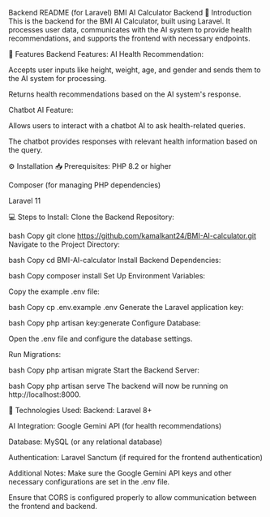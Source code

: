 Backend README (for Laravel)
BMI AI Calculator Backend
📝 Introduction
This is the backend for the BMI AI Calculator, built using Laravel. It processes user data, communicates with the AI system to provide health recommendations, and supports the frontend with necessary endpoints.

🌟 Features
Backend Features:
AI Health Recommendation:

Accepts user inputs like height, weight, age, and gender and sends them to the AI system for processing.

Returns health recommendations based on the AI system's response.

Chatbot AI Feature:

Allows users to interact with a chatbot AI to ask health-related queries.

The chatbot provides responses with relevant health information based on the query.

⚙️ Installation
📥 Prerequisites:
PHP 8.2 or higher

Composer (for managing PHP dependencies)

Laravel 11


💻 Steps to Install:
Clone the Backend Repository:

bash
Copy
git clone https://github.com/kamalkant24/BMI-AI-calculator.git
Navigate to the Project Directory:

bash
Copy
cd BMI-AI-calculator
Install Backend Dependencies:

bash
Copy
composer install
Set Up Environment Variables:

Copy the example .env file:

bash
Copy
cp .env.example .env
Generate the Laravel application key:

bash
Copy
php artisan key:generate
Configure Database:

Open the .env file and configure the database settings.

Run Migrations:

bash
Copy
php artisan migrate
Start the Backend Server:

bash
Copy
php artisan serve
The backend will now be running on http://localhost:8000.

📌 Technologies Used:
Backend: Laravel 8+

AI Integration: Google Gemini API (for health recommendations)

Database: MySQL (or any relational database)

Authentication: Laravel Sanctum (if required for the frontend authentication)

Additional Notes:
Make sure the Google Gemini API keys and other necessary configurations are set in the .env file.

Ensure that CORS is configured properly to allow communication between the frontend and backend.

